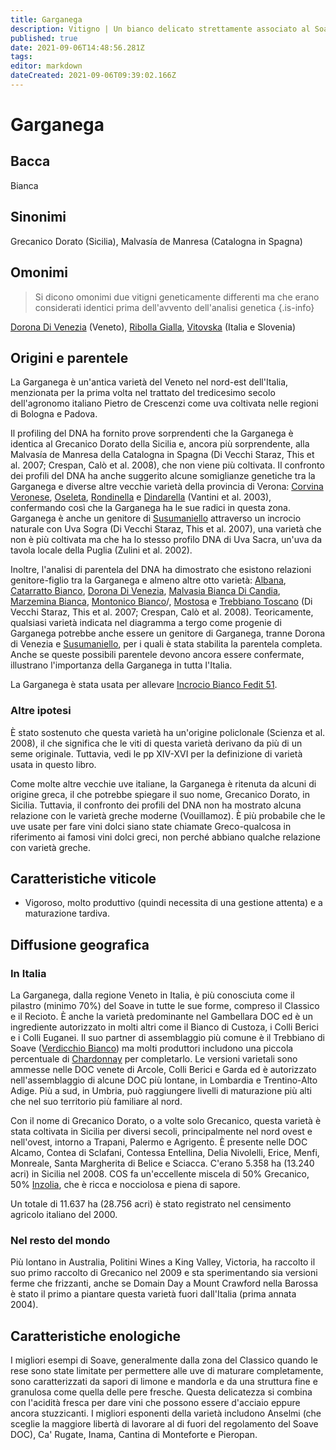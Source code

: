```yaml
---
title: Garganega
description: Vitigno | Un bianco delicato strettamente associato al Soave il cui vigore e le cui rese necessitano di uno stretto controllo.
published: true
date: 2021-09-06T14:48:56.281Z
tags: 
editor: markdown
dateCreated: 2021-09-06T09:39:02.166Z
---
```


# Garganega

## Bacca
Bianca

## Sinonimi
Grecanico Dorato (Sicilia), Malvasía de Manresa (Catalogna in Spagna)

## Omonimi
> Si dicono omonimi due vitigni geneticamente differenti ma che erano considerati identici prima dell'avvento dell'analisi genetica
{.is-info}

[Dorona Di Venezia](/vitigni/Italia/bacca-bianca/dorona-di-venezia) (Veneto), [Ribolla Gialla](/vitigni/bacca-bianca/ribolla-gialla), [Vitovska](/vitigni/bacca-bianca/vitovska) (Italia e Slovenia)


## Origini e parentele
La Garganega è un'antica varietà del Veneto nel nord-est dell'Italia, menzionata per la prima volta nel trattato del tredicesimo secolo dell'agronomo italiano Pietro de Crescenzi come uva coltivata nelle regioni di Bologna e Padova.

Il profiling del DNA ha fornito prove sorprendenti che la Garganega è identica al Grecanico Dorato della Sicilia e, ancora più sorprendente, alla Malvasía de Manresa della Catalogna in Spagna (Di Vecchi Staraz, This et al. 2007; Crespan, Calò et al. 2008), che non viene più coltivata. Il confronto dei profili del DNA ha anche suggerito alcune somiglianze genetiche tra la Garganega e diverse altre vecchie varietà della provincia di Verona: [Corvina Veronese](/vitigni/bacca-nera/corvina-veronese), [Oseleta](/vitigni/bacca-nera/oseleta), [Rondinella](/vitigni/bacca-nera/rondinella) e [Dindarella](/vitigni/bacca-nera/dindarella) (Vantini et al. 2003), confermando così che la Garganega ha le sue radici in questa zona. Garganega è anche un genitore di [Susumaniello](/vitigni/bacca-nera/susumaniello) attraverso un incrocio naturale con Uva Sogra (Di Vecchi Staraz, This et al. 2007), una varietà che non è più coltivata ma che ha lo stesso profilo DNA di Uva Sacra, un'uva da tavola locale della Puglia (Zulini et al. 2002).

Inoltre, l'analisi di parentela del DNA ha dimostrato che esistono relazioni genitore-figlio tra la Garganega e almeno altre otto varietà: [Albana](/vitigni/Italia/bacca-bianca/albana), [Catarratto Bianco](/vitigni/bacca-bianca/catarratto-bianco), [Dorona Di Venezia](/vitigni/Italia/bacca-bianca/dorona-di-venezia), [Malvasia Bianca Di Candia](/vitigni/Italia/bacca-bianca/malvasia-bianca-di-candia), [Marzemina Bianca](/vitigni/bacca-bianca/marzemina-bianca), [Montonico Bianco](/vitigni/bacca-montonico-bianco)/, [Mostosa](/vitigni/bacca-bianca/mostosa) e [Trebbiano Toscano](/vitigni/Italia/bacca-bianca/trebbiano-toscano) (Di Vecchi Staraz, This et al. 2007; Crespan, Calò et al. 2008). Teoricamente, qualsiasi varietà indicata nel diagramma a tergo come progenie di Garganega potrebbe anche essere un genitore di Garganega, tranne Dorona di Venezia e [Susumaniello](/vitigni/bacca-nera/susumaniello), per i quali è stata stabilita la parentela completa. Anche se queste possibili parentele devono ancora essere confermate, illustrano l'importanza della Garganega in tutta l'Italia.

La Garganega è stata usata per allevare [Incrocio Bianco Fedit 51](/vitigni/bacca-bianca/incrocio-bianco-fedit-51).

### Altre ipotesi
È stato sostenuto che questa varietà ha un'origine policlonale (Scienza et al. 2008), il che significa che le viti di questa varietà derivano da più di un seme originale. Tuttavia, vedi le pp XIV-XVI per la definizione di varietà usata in questo libro.

Come molte altre vecchie uve italiane, la Garganega è ritenuta da alcuni di origine greca, il che potrebbe spiegare il suo nome, Grecanico Dorato, in Sicilia. Tuttavia, il confronto dei profili del DNA non ha mostrato alcuna relazione con le varietà greche moderne (Vouillamoz). È più probabile che le uve usate per fare vini dolci siano state chiamate Greco-qualcosa in riferimento ai famosi vini dolci greci, non perché abbiano qualche relazione con varietà greche.

## Caratteristiche viticole

- Vigoroso, molto produttivo (quindi necessita di una gestione attenta) e a maturazione tardiva.

## Diffusione geografica

### In Italia

La Garganega, dalla regione Veneto in Italia, è più conosciuta come il pilastro (minimo 70%) del Soave in tutte le sue forme, compreso il Classico e il Recioto. È anche la varietà predominante nel Gambellara DOC ed è un ingrediente autorizzato in molti altri come il Bianco di Custoza, i Colli Berici e i Colli Euganei. Il suo partner di assemblaggio più comune è il Trebbiano di Soave ([Verdicchio Bianco](/vitigni/Italia/bacca-bianca/verdicchio-bianco)) ma molti produttori includono una piccola percentuale di [Chardonnay](/vitigni/Francia/bacca-bianca/chardonnay) per completarlo. Le versioni varietali sono ammesse nelle DOC venete di Arcole, Colli Berici e Garda ed è autorizzato nell'assemblaggio di alcune DOC più lontane, in Lombardia e Trentino-Alto Adige. Più a sud, in Umbria, può raggiungere livelli di maturazione più alti che nel suo territorio più familiare al nord.

Con il nome di Grecanico Dorato, o a volte solo Grecanico, questa varietà è stata coltivata in Sicilia per diversi secoli, principalmente nel nord ovest e nell'ovest, intorno a Trapani, Palermo e Agrigento. È presente nelle DOC Alcamo, Contea di Sclafani, Contessa Entellina, Delia Nivolelli, Erice, Menfi, Monreale, Santa Margherita di Belice e Sciacca. C'erano 5.358 ha (13.240 acri) in Sicilia nel 2008. COS fa un'eccellente miscela di 50% Grecanico, 50% [Inzolia](/vitigni/bacca-bianca/inzolia), che è ricca e nocciolosa e piena di sapore.

Un totale di 11.637 ha (28.756 acri) è stato registrato nel censimento agricolo italiano del 2000.

### Nel resto del mondo

Più lontano in Australia, Politini Wines a King Valley, Victoria, ha raccolto il suo primo raccolto di Grecanico nel 2009 e sta sperimentando sia versioni ferme che frizzanti, anche se Domain Day a Mount Crawford nella Barossa è stato il primo a piantare questa varietà fuori dall'Italia (prima annata 2004).

## Caratteristiche enologiche

I migliori esempi di Soave, generalmente dalla zona del Classico quando le rese sono state limitate per permettere alle uve di maturare completamente, sono caratterizzati da sapori di limone e mandorla e da una struttura fine e granulosa come quella delle pere fresche. Questa delicatezza si combina con l'acidità fresca per dare vini che possono essere d'acciaio eppure ancora stuzzicanti. I migliori esponenti della varietà includono Anselmi (che sceglie la maggiore libertà di lavorare al di fuori del regolamento del Soave DOC), Ca' Rugate, Inama, Cantina di Monteforte e Pieropan.


